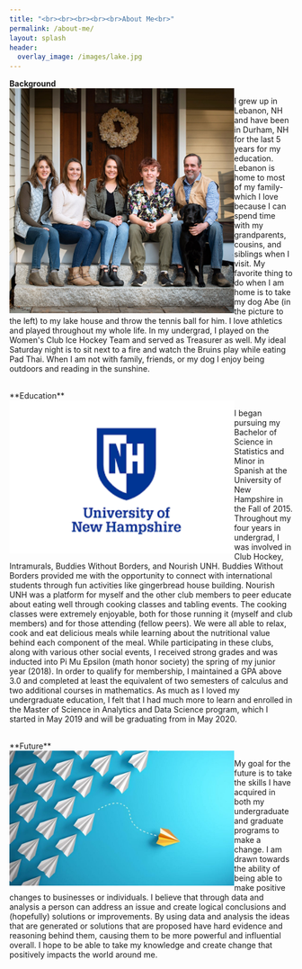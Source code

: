 ```yaml
---
title: "<br><br><br><br><br>About Me<br>"
permalink: /about-me/
layout: splash
header:
  overlay_image: /images/lake.jpg
---
```

**Background**
<br>
<img align="left" src="/images/frontsteps.JPG" width="400" style="float: left;" />
<p>
I grew up in Lebanon, NH and have been in Durham, NH for the last 5 years for my education. Lebanon is home to most of my family-     which I love because I can spend time with my grandparents, cousins, and siblings when I visit. My favorite thing to do when I am home  is to take my dog Abe (in the picture to the left) to my lake house and throw the tennis ball for him. I love athletics and played throughout my whole life. In my undergrad, I played on the Women's Club Ice Hockey Team and served as Treasurer as well. My ideal Saturday night is to sit next to a fire and watch the Bruins play while eating Pad Thai. When I am not with family, friends, or my dog I enjoy being outdoors and reading in the sunshine.
</p> 

<br>
**Education**
<br>
<img align="left" src="/images/unhlogo.png" width="400" style="float:left;" />
<p>
I began pursuing my Bachelor of Science in Statistics and Minor in Spanish at the University of New Hampshire in the Fall of 2015. Throughout my four years in undergrad, I was involved in Club Hockey, Intramurals, Buddies Without Borders, and Nourish UNH. Buddies Without Borders provided me with the opportunity to connect with international students through fun activities like gingerbread house building. Nourish UNH was a platform for myself and the other club members to peer educate about eating well through cooking classes and tabling events. The cooking classes were extremely enjoyable, both for those running it (myself and club members) and for those attending (fellow peers). We were all able to relax, cook and eat delicious meals while learning about the nutritional value behind each component of the meal. While participating in these clubs, along with various other social events, I received strong grades and was inducted into Pi Mu Epsilon (math honor society) the spring of my junior year (2018). In order to qualify for membership, I maintained a GPA above 3.0 and completed at least the equivalent of two semesters of calculus and two additional courses in mathematics. As much as I loved my undergraduate education, I felt that I had much more to learn and enrolled in the Master of Science in Analytics and Data Science program, which I started in May 2019 and will be graduating from in May 2020.
</p>

<br>
**Future**
<br>
<img align="left" src="/images/change.jpg" width="400" style="float:left;" />
<p>
My goal for the future is to take the skills I have acquired in both my undergraduate and graduate programs to make a change. I am drawn towards the ability of being able to make positive changes to businesses or individuals. I believe that through data and analysis a person can address an issue and create logical conclusions and (hopefully) solutions or improvements. By using data and analysis the ideas that are generated or solutions that are proposed have hard evidence and reasoning behind them, causing them to be more powerful and influential overall. I hope to be able to take my knowledge and create change that positively impacts the world around me.
</p>
